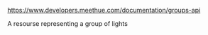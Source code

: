 https://www.developers.meethue.com/documentation/groups-api

A resourse representing a group of lights